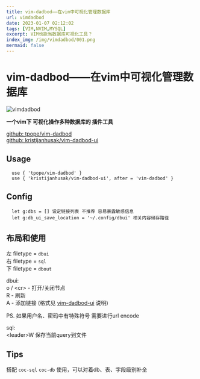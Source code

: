 ```yaml
---
title: vim-dadbod——在vim中可视化管理数据库
url: vimdadbod
date: 2023-01-07 02:12:02
tags: [VIM,NVIM,MYSQL]
excerpt: VIM也能当数据库可视化工具？
index_img: /img/vimdadbod/001.png
mermaid: false
---
```


# vim-dadbod——在vim中可视化管理数据库

![vimdadbod](/img/vimdadbod/001.png)

 **一个vim下 可视化操作多种数据库的 插件工具**

[github: tpope/vim-dadbod](https://github.com/tpope/vim-dadbod)  
[github: kristijanhusak/vim-dadbod-ui](https://github.com/kristijanhusak/vim-dadbod-ui)

## Usage

```plaintext
  use { 'tpope/vim-dadbod' }
  use { 'kristijanhusak/vim-dadbod-ui', after = 'vim-dadbod' }
```

## Config

```plaintext
  let g:dbs = [] 设定链接列表 不推荐 容易暴露敏感信息
  let g:db_ui_save_location = '~/.config/dbui' 相关内容储存路径
```

## 布局和使用

左 filetype = `dbui`  
右 filetype = `sql`  
下 filetype = `dbout`  

dbui:  
  o / \<cr> - 打开/关闭节点  
  R - 刷新  
  A - 添加链接 (格式见 [vim-dadbod-ui](https://github.com/kristijanhusak/vim-dadbod-ui) 说明)  

  PS. 如果用户名、密码中有特殊符号 需要进行url encode

sql:  
  \<leader>W 保存当前query到文件

## Tips

搭配 `coc-sql` `coc-db` 使用，可以对着db、表、字段级别补全
